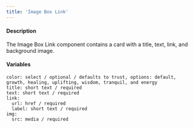 ```yaml
---
title: 'Image Box Link'
---
```

#### Description
The Image Box Link component contains a card with a title, text, link, and background image.

#### Variables
~~~
color: select / optional / defaults to trust, options: default, growth, healing, uplifting, wisdom, tranquil, and energy
title: short text / required
text: short text / required
link:
  url: href / required
  label: short text / required
img:
  src: media / required
~~~
